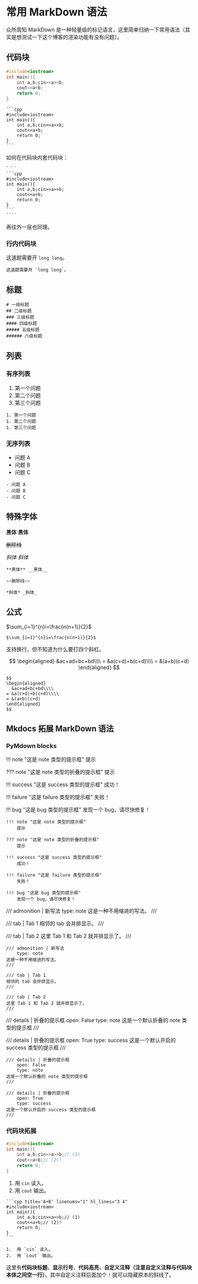 # 常用 MarkDown 语法

众所周知 MarkDown 是一种轻量级的标记语言，这里简单归纳一下常用语法（其实是想测试一下这个博客的渲染功能有没有问题）。

## 代码块
```cpp
#include<iostream>
int main(){
    int a,b;cin>>a>>b;
    cout<<a+b;
    return 0;
}
```

````
```cpp
#include<iostream>
int main(){
    int a,b;cin>>a>>b;
    cout<<a+b;
    return 0;
}
```
````

如何在代码块内套代码块：

`````
````
```cpp
#include<iostream>
int main(){
    int a,b;cin>>a>>b;
    cout<<a+b;
    return 0;
}
```
````
`````
再往外一层也同理。

### 行内代码块

这道题需要开 `long long`。

```
这道题需要开 `long long`。
```
## 标题

```
# 一级标题
## 二级标题
### 三级标题
#### 四级标题
##### 五级标题
###### 六级标题
```

## 列表

### 有序列表

1. 第一个问题
1. 第二个问题
1. 第三个问题

```
1. 第一个问题
1. 第二个问题
1. 第三个问题
```

### 无序列表

- 问题 A
- 问题 B
- 问题 C

```
- 问题 A
- 问题 B
- 问题 C
```

## 特殊字体

**黑体** __黑体__

~~删除线~~

*斜体* _斜体_

```
**黑体** __黑体__

~~删除线~~

*斜体* _斜体_
```

## 公式

$\sum_{i=1}^{n}i=\frac{n(n+1)}{2}$

```
$\sum_{i=1}^{n}i=\frac{n(n+1)}{2}$
```
支持换行，但不知道为什么要打四个斜杠。

$$
\begin{aligned}
  &ac+ad+bc+bd\\\\
= &a(c+d)+b(c+d)\\\\
= &(a+b)(c+d)
\end{aligned}
$$

```
$$
\begin{aligned}
  &ac+ad+bc+bd\\\\
= &a(c+d)+b(c+d)\\\\
= &(a+b)(c+d)
\end{aligned}
$$
```

## Mkdocs 拓展 MarkDown 语法

### PyMdown blocks

!!! note "这是 note 类型的提示框"
    提示

??? note "这是 note 类型的折叠的提示框"
    提示

!!! success "这是 success 类型的提示框"
    成功！

!!! failure "这是 failure 类型的提示框"
    失败！

!!! bug "这是 bug 类型的提示框"
    发现一个 bug，请尽快修复！

```
!!! note "这是 note 类型的提示框"
    提示

??? note "这是 note 类型的折叠的提示框"
    提示

!!! success "这是 success 类型的提示框"
    成功！

!!! failure "这是 failure 类型的提示框"
    失败！

!!! bug "这是 bug 类型的提示框"
    发现一个 bug，请尽快修复！
```

/// admonition | 新写法
    type: note
这是一种不用缩进的写法。
///

/// tab | Tab 1
相邻的 tab 会并排显示。
///

/// tab | Tab 2
这里 Tab 1 和 Tab 2 就并排显示了。
///

```
/// admonition | 新写法
    type: note
这是一种不用缩进的写法。
///

/// tab | Tab 1
相邻的 tab 会并排显示。
///

/// tab | Tab 2
这里 Tab 1 和 Tab 2 就并排显示了。
///
```

/// details | 折叠的提示框
    open: False
    type: note
这是一个默认折叠的 note 类型的提示框
///

/// details | 折叠的提示框
    open: True
    type: success
这是一个默认开启的 success 类型的提示框
///

```
/// details | 折叠的提示框
    open: False
    type: note
这是一个默认折叠的 note 类型的提示框
///

/// details | 折叠的提示框
    open: True
    type: success
这是一个默认开启的 success 类型的提示框
///
```
### 代码块拓展

```cpp title='A+B' linenums="1" hl_lines="3 4"
#include<iostream>
int main(){
    int a,b;cin>>a>>b;// (1)
    cout<<a+b;// (2)!
    return 0;
}
```

1.  用 `cin` 读入。
2.  用 `cout` 输出。

````
```cpp title='A+B' linenums="1" hl_lines="3 4"
#include<iostream>
int main(){
    int a,b;cin>>a>>b;// (1)
    cout<<a+b;// (2)!
    return 0;
}
```

1.  用 `cin` 读入。
2.  用 `cout` 输出。
````

这里有**代码块标题**，**显示行号**，**代码高亮**，**自定义注释（注意自定义注释与代码块本体之间空一行）**。其中自定义注释后面加个 `!` 就可以隐藏原本的斜线了。